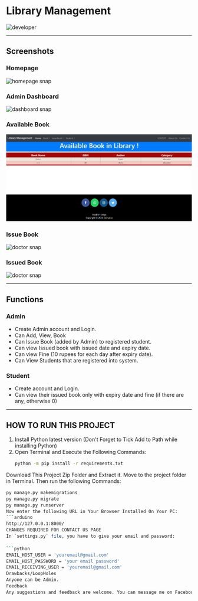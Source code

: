 # Library Management 
![developer](https://img.shields.io/badge/Developed%20By%20%3A-Dionysius%20Ogero-red)

---

## Screenshots 

### Homepage 
![homepage snap](https://github.com/DeveloperDionz/librarymanagement/librarymanagement/blob/main/static/screenshots/homepage.png?raw=true)

### Admin Dashboard 
![dashboard snap](https://github.com/DeveloperDionz/librarymanagement/main/static/screenshots/adminhomepage.png?raw=true)

### Available Book 
![invoice snap](https://raw.githubusercontent.com/DeveloperDionz/librarymanagement/main/static/screenshots/availablebook.png)


### Issue Book 
![doctor snap](https://github.com/DeveloperDionz/librarymanagement/main/static/screenshots/issuebook.png?raw=true)

### Issued Book 
![doctor snap](https://github.com/DeveloperDionz/librarymanagement/main/static/screenshots/bookissued.png?raw=true)

---

## Functions 

### Admin 
- Create Admin account and Login. 
- Can Add, View, Book 
- Can Issue Book (added by Admin) to registered student. 
- Can view Issued book with issued date and expiry date. 
- Can view Fine (10 rupees for each day after expiry date). 
- Can View Students that are registered into system.  

### Student 
- Create account and Login. 
- Can view their issued book only with expiry date and fine (if there are any, otherwise 0) 

---

## HOW TO RUN THIS PROJECT 
1. Install Python latest version (Don't Forget to Tick Add to Path while installing Python)
2. Open Terminal and Execute the Following Commands:
   ```bash
   python -m pip install -r requirements.txt
Download This Project Zip Folder and Extract it.
Move to the project folder in Terminal. Then run the following Commands:
```bash
py manage.py makemigrations
py manage.py migrate
py manage.py runserver
Now enter the following URL in Your Browser Installed On Your PC:
```arduino
http://127.0.0.1:8000/
CHANGES REQUIRED FOR CONTACT US PAGE
In `settings.py` file, you have to give your email and password:

```python
EMAIL_HOST_USER = 'youremail@gmail.com'
EMAIL_HOST_PASSWORD = 'your email password'
EMAIL_RECEIVING_USER = 'youremail@gmail.com'
Drawbacks/LoopHoles
Anyone can be Admin.
Feedback
Any suggestions and feedback are welcome. You can message me on Facebook
